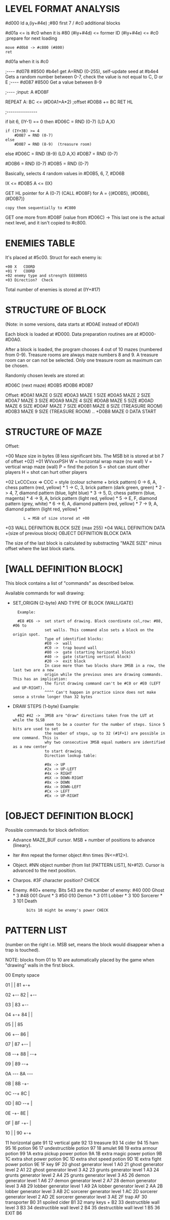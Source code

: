 LEVEL FORMAT ANALYSIS
=====================

#d000   ld  a,(iy+#4e)  ;#80 first 7 / #c0 additional blocks

#d01a   <= is #c0
when it is #80
    (#iy+#4d) <= former ID
    (#iy+#4e) <= #c0 ;prepare for next loading

    move #d0b8 -> #c800 (#800)
    ret
#d01a when it is #c0

;----
#d078 
    #8500
        #b4e1  get A=RND (0-255), self-update seed at #b4e4
        Gets a random number between 0-7, check the value is not equal to C, D or E
;----
#d087
    #8500
        Get a value between 8-9

;----
;input: A
#D08F

REPEAT A:
    BC <= (#D0A1+A*2)   ;offset
    #D0B8 += BC
RET HL

;---------------        

if bit 6, (IY-1) == 0 then
    #D06C = RND (0-7)   (LD A,X)

    if (IY+3B) >= 4
        #D0B7 = RND (0-7)   
    else
        #D0B7 = RND (8-9)  (treasure room)
else
    #D06C = RND (8-9) (LD A,X)
    #D0B7 = RND (0-7)


#D0B6 = RND (0-7) 
#D0B5 = RND (0-7)

Basically, selects 4 random values in #D0B5, 6, 7, #D06B


IX <= #D0B5
A <= (IX)

GET HL pointer for A (0-7) (CALL #D08F)
    for A = {(#D0B5), (#D0B6), (#D0B7)}

    copy them sequentially to #C800
GET one more from #D08F (value from #D06C) -> This last one is the actual next level,
and it isn't copied to #c800.

ENEMIES TABLE
=============

It's placed at #5c00.
Struct for each enemy is:

    +00 X   COORD
    +01 Y   COORD
    +02 enemy type and strength EEE000SS
    +03 Direction?  Check

Total number of enemies is stored at (IY+#17)

STRUCTURE OF BLOCK
==================

(Note: in some versions, data starts at #D0AE instead of #D0A1)

Each block is loaded at #D000. Data preparation routines are at
#D000-#D0A0.

After a block is loaded, the program chooses 4 out of 10 mazes (numbered
from 0-9). Treasure rooms are always maze numbers 8 and 9. A treasure room
can or can not be selected. Only one treasure room as maximum can be chosen.

Randomly chosen levels are stored at:

#D06C (next maze)
#D0B5
#D0B6
#D0B7


Offset:
#D0A1   MAZE 0 SIZE
#D0A3   MAZE 1 SIZE
#D0A5   MAZE 2 SIZE
#D0A7   MAZE 3 SIZE
#D0A9   MAZE 4 SIZE
#D0AB   MAZE 5 SIZE
#D0AD   MAZE 6 SIZE
#D0AF   MAZE 7 SIZE
#D0B1   MAZE 8 SIZE (TREASURE ROOM)
#D0B3   MAZE 9 SIZE (TREASURE ROOM)
..
+D0B8   MAZE 0 DATA START



STRUCTURE OF MAZE
==================

Offset:                             

+00   Maze size in bytes (8 less significant bits. The MSB bit is stored at bit 7 of offset +02)
+01   WVxxxPSH
            W   =   horizontal wrap maze (no wall)
            V   =   vertical wrap maze (wall)
            P   =   find the potion
            S   =   shot can stunt other players
            H   =   shot can hurt other players
  
+02   LxCCCxxx    => 
            CCC = style (colour scheme + brick pattern)
                0   ->  6, A,     chess   pattern   (red, yellow)       *
                1   ->  C, 3,     brick   pattern   (dark green, green) *
                2   ->  4, 7,     diamond pattern   (blue, light blue)  *
                3   ->  5, D,     chess   pattern   (blue, magenta)     *
                4   ->  9, A,     brick   pattern   (light red, yellow) *
                5   ->  E, F,     diamond pattern   (grey, white)       *
                6   ->  6, A,     diamond pattern   (red, yellow)       *
                7   ->  9, A,     diamond pattern   (light red, yellow) *

            L = MSB of size stored at +00

+03         WALL DEFINITION BLOCK SIZE (max 255)
+04         WALL DEFINITION DATA
+(size of previous block)
            OBJECT DEFINITION BLOCK DATA

The size of the last block is calculated by substracting "MAZE SIZE" minus offset where the last block starts.


[WALL DEFINITION BLOCK]
=======================
This block contains a list of "commands" as described below.

Available commands for wall drawing:

* SET_ORIGIN (2-byte) AND TYPE OF BLOCK (WALL/GATE)
        
        Example:

        #E8 #E6 ->  set start of drawing. Block coordinate col,row: #08, #06 to 
                    set walls. This command also sets a block on the origin spot.
                    Type of identified blocks:
                    #E0 ->  wall
                    #C0 ->  trap bound wall 
                    #80 ->  gate (starting horizontal block)
                    #40 ->  gate (starting vertical block)
                    #20 ->  exit block
                    In case more than two blocks share 3MSB in a row, the last two are a new
                    origin while the previous ones are drawing commands. This has an implication:
                    the first drawing command can't be #C0 or #E0 (LEFT and UP-RIGHT).
                    ^^^^ Can't happen in practice since does not make sense a stroke longer than 32 bytes
* DRAW STEPS (1-byte)
        Example:

        #82 #42 ->  3MSB are "draw" directions taken from the LUT at while the 5LSB
                    seem to be a counter for the number of steps. Since 5 bits are used to set
                    the number of steps, up to 32 (#1F+1) are possible in one command. This is
                    why two consecutive 3MSB equal numbers are identified as a new center
                    to start drawing.
                    Direction lookup table:

                    #0x -> UP
                    #2x -> UP-LEFT
                    #4x -> RIGHT
                    #6X -> DOWN-RIGHT
                    #8x -> DOWN
                    #Ax -> DOWN-LEFT
                    #Cx -> LEFT
                    #Ex -> UP-RIGHT

[OBJECT DEFINITION BLOCK]
=========================

Possible commands for block definition:

* Advance MAZE_BUF cursor. MSB + number of positions to advance (lineary).
* Iter      #nn    repeat the former object #nn times (N<=#12>).
* Object.   #NN    object number (from list [PATTERN LIST], N>#12). Cursor is advanced to the next position.   
* Charpos.  #3F    character position? CHECK
* Enemy.    #40+   enemy. Bits 543 are the number of enemy:
                #40 000 Ghost * 3
                #48 001 Grunt * 3
                #50 010 Demon * 3
                    011 Lobber * 3
                    100 Sorcerer * 3
                    101 Death
            
            bits 10 might be enemy's power CHECK

PATTERN LIST    
============

(number on the right i.e. MSB set, means the block would disappear when a trap is touched).

NOTE: blocks from 01 to 10 are automatically placed by the game when "drawing" walls in the first block.


00  Empty space     

01  | | 81
    +-+

02  +-- 82
    |
    +--

03  |   83
    +--

04  +-+ 84
    | |

05  | | 85

06  +-- 86
    |

07  |   87
    +--
    |

08  --+ 88
      |
    --+

09    | 89
    --+

0A  --- 8A
    ---

0B   |  8B
    -+-

0C  --+ 8C
      |  

0D    | 8D
    --+
      |  

0E  -+- 8E
     |

0F   |  8F
    -+-
     |

10  | | 90
    +-+

11  horizontal gate             91
12  vertical gate               92
13  treasure                    93
14  cider                       94
15  ham                         95
16  potion                      96
17  undestructible potion       97
18  amulet                      98
19  extra armour potion         99
1A  extra pickup power potion   9A
1B  extra magic power potion    9B
1C  extra shot power potion     9C
1D  extra shot speed potion     9D
1E  extra fight power potion    9E
1F  key                         9F
20  ghost generator level 1     A0
21  ghost generator level 2     A1
22  ghost generator level 3     A2
23  grunts generator level 1    A3
24  grunts generator level 2    A4
25  grunts generator level 3    A5
26  demon generator level 1     A6
27  demon generator level 2     A7
28  demon generator level 3     A8
29  lobber generator level 1    A9
2A  lobber generator level 2    AA
2B  lobber generator level 3    AB
2C  sorcerer generator level 1  AC
2D  sorcerer generator level 2  AD
2E  sorcerer generator level 3  AE
2F  trap                        AF
30  transporter                 B0
31  spoiled cider               B1
32  many keys       +            B2
33  destructible wall level 3   B3
34  destructible wall level 2   B4
35  destructible wall level 1   B5
36  EXIT                        B6

